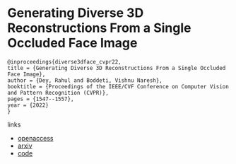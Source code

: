 # Generating Diverse 3D Reconstructions From a Single Occluded Face Image

```
@inproceedings{diverse3dface_cvpr22,
title = {Generating Diverse 3D Reconstructions From a Single Occluded Face Image},
author = {Dey, Rahul and Boddeti, Vishnu Naresh},
booktitle = {Proceedings of the IEEE/CVF Conference on Computer Vision and Pattern Recognition (CVPR)},
pages = {1547--1557},
year = {2022}
}
```

links
- [openaccess](http://openaccess.thecvf.com//content/CVPR2022/html/Dey_Generating_Diverse_3D_Reconstructions_From_a_Single_Occluded_Face_Image_CVPR_2022_paper.html)
- [arxiv](https://arxiv.org/abs/2112.00879)
- [code](https://github.com/human-analysis/diverse3dface)
